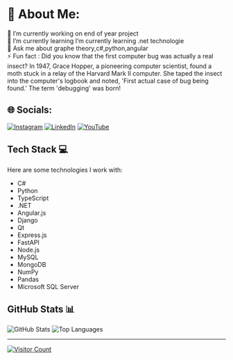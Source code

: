 # 💫 About Me:
🔭 I’m currently working on end of year project<br>🌱 I’m currently learning I’m currently learning .net technologie<br>💬 Ask me about graphe theory,c#,python,angular<br>⚡ Fun fact : Did you know that the first computer bug was actually a real insect? In 1947, Grace Hopper, a pioneering computer scientist, found a moth stuck in a relay of the Harvard Mark II computer. She taped the insect into the computer's logbook and noted, 'First actual case of bug being found.' The term 'debugging' was born!


## 🌐 Socials:
[![Instagram](https://img.shields.io/badge/Instagram-%23E4405F.svg?logo=Instagram&logoColor=white)](https://instagram.com/https://www.instagram.com/ouail_laamiri/) [![LinkedIn](https://img.shields.io/badge/LinkedIn-%230077B5.svg?logo=linkedin&logoColor=white)](https://linkedin.com/in/https://www.linkedin.com/in/ouaillaamiri/) [![YouTube](https://img.shields.io/badge/YouTube-%23FF0000.svg?logo=YouTube&logoColor=white)](https://youtube.com/@https://www.youtube.com/@ouaillaamiri5712) 


## Tech Stack 💻
Here are some technologies I work with:
- C#
- Python
- TypeScript
- .NET
- Angular.js
- Django
- Qt
- Express.js
- FastAPI
- Node.js
- MySQL
- MongoDB
- NumPy
- Pandas
- Microsoft SQL Server

## GitHub Stats 📊
![GitHub Stats](https://github-readme-stats.vercel.app/api?username=LaamiriOuail&theme=dark&hide_border=false&count_private=true)
![Top Languages](https://github-readme-stats.vercel.app/api/top-langs/?username=LaamiriOuail&theme=dark&hide_border=false&layout=compact&langs_count=10&include_all_languages=true)

---

[![Visitor Count](https://visitcount.itsvg.in/api?id=LaamiriOuail&icon=0&color=0)](https://visitcount.itsvg.in)

